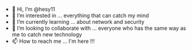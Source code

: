 - 👋 Hi, I’m @hesy11
- 👀 I’m interested in ... everything that can catch my mind 
- 🌱 I’m currently learning ... about network and security
- 💞️ I’m looking to collaborate with ... everyone who has the same way as me to catch new technology
- 📫 How to reach me ... I'm here !!! 

<!---
hesy11/hesy11 is a ✨ special ✨ repository because its `README.md` (this file) appears on your GitHub profile.
You can click the Preview link to take a look at your changes.
--->
